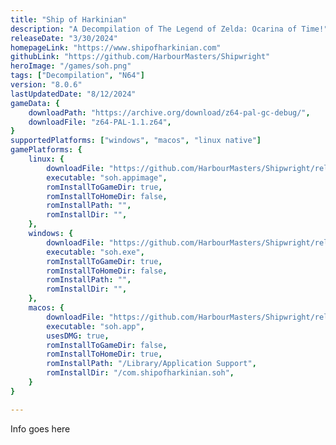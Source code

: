 ```yaml
---
title: "Ship of Harkinian"
description: "A Decompilation of The Legend of Zelda: Ocarina of Time!"
releaseDate: "3/30/2024"
homepageLink: "https://www.shipofharkinian.com"
githubLink: "https://github.com/HarbourMasters/Shipwright"
heroImage: "/games/soh.png"
tags: ["Decompilation", "N64"]
version: "8.0.6"
lastUpdatedDate: "8/12/2024"
gameData: {
    downloadPath: "https://archive.org/download/z64-pal-gc-debug/",
    downloadFile: "z64-PAL-1.1.z64",
}
supportedPlatforms: ["windows", "macos", "linux native"]
gamePlatforms: {
    linux: {
        downloadFile: "https://github.com/HarbourMasters/Shipwright/releases/download/8.0.6/SoH-MacReady-Golf-Linux-Performance.zip",
        executable: "soh.appimage",
        romInstallToGameDir: true,
        romInstallToHomeDir: false,
        romInstallPath: "",
        romInstallDir: "",
    },
    windows: {
        downloadFile: "https://github.com/HarbourMasters/Shipwright/releases/download/8.0.6/SoH-MacReady-Golf-Win64.zip",
        executable: "soh.exe",
        romInstallToGameDir: true,
        romInstallToHomeDir: false,
        romInstallPath: "",
        romInstallDir: "",
    },
    macos: {
        downloadFile: "https://github.com/HarbourMasters/Shipwright/releases/download/8.0.6/SoH-MacReady-Golf-Mac.zip",
        executable: "soh.app",
        usesDMG: true,
        romInstallToGameDir: false,
        romInstallToHomeDir: true,
        romInstallPath: "/Library/Application Support",
        romInstallDir: "/com.shipofharkinian.soh",
    }
}

---
```


Info goes here